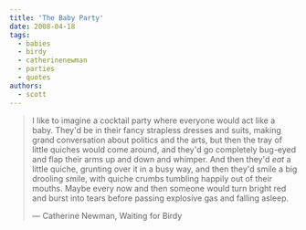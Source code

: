 ```yaml
---
title: 'The Baby Party'
date: 2008-04-18
tags:
  - babies
  - birdy
  - catherinenewman
  - parties
  - quotes
authors:
  - scott
---
```


> I like to imagine a cocktail party where everyone would act like a baby. They'd be in their fancy strapless dresses and suits, making grand conversation about politics and the arts, but then the tray of little quiches would come around, and they'd go completely bug-eyed and flap their arms up and down and whimper. And then they'd _eat_ a little quiche, grunting over it in a busy way, and then they'd smile a big drooling smile, with quiche crumbs tumbling happily out of their mouths. Maybe every now and then someone would turn bright red and burst into tears before passing explosive gas and falling asleep.
>
> — Catherine Newman, Waiting for Birdy
